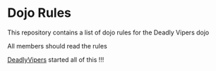 Dojo Rules
==========

This repository contains a list of dojo rules for the Deadly Vipers dojo

All members should read the rules

[DeadlyVipers]("https://github.com/deadlyvipers") started all of this !!!
